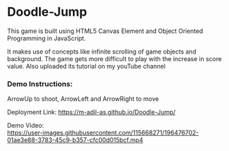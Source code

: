 # Doodle-Jump
This game is built using HTML5 Canvas Element and Object Oriented Programming in JavaScript.

It makes use of concepts like infinite scrolling of game objects and background. The game gets more difficult to play with the increase in score value. Also uploaded its tutorial on my youTube channel

### Demo Instructions:
ArrowUp to shoot, ArrowLeft and ArrowRight to move       

Deployment Link: https://m-adil-as.github.io/Doodle-Jump/

Demo Video:   
https://user-images.githubusercontent.com/115668271/196476702-01ae3e88-3783-45c9-b357-cfc00d015bcf.mp4
